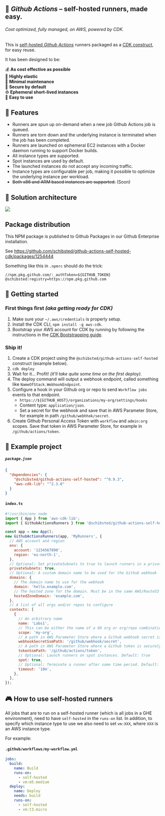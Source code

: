 ## :rocket: _Github Actions_ – self-hosted runners, made easy.

###### _Cost optimized, fully managed, on AWS, powered by CDK._

This is [self-hosted _Github Actions_](https://docs.github.com/en/actions/hosting-your-own-runners/about-self-hosted-runners) runners packaged as a [CDK construct](https://aws.amazon.com/cdk/), for easy reuse.

It has been designed to be:

:moneybag: **As cost effective as possible**<br />
:gem: **Highly elastic**<br />
:sleeping_bed: **Minimal maintenance**<br />
:stop_sign: **Secure by default**<br />
:recycle: **Ephemeral short-lived instances**<br />
:hugs: **Easy to use**<br />

## :tophat: Features

- Runners are spun up on-demand when a new job Github Actions job is queued.
- Runners are torn down and the underlying instance is terminated when the job has been completed.
- Runners are launched on ephemeral EC2 instances with a Docker daemon running to support Docker builds.
- All instance types are supported.
- Spot instances are used by default.
- The launched instances do not accept any incoming traffic.
- Instance types are configurable per job, making it possible to optimize the underlying instance per workload.
- ~~Both x86 and ARM based instances are supported.~~ (Soon)

## :art: Solution architecture

<img src="https://docs.google.com/drawings/d/e/2PACX-1vQGyC_Wfy--Lf8Qdk1xkgW2fZrRG-vjAXM3ZcLPcdEI4TtG6BjwQ4gM3qVNTESbhbgTFAdSi8ZTK7Px/pub?w=1570&amp;h=673">

## Package distribution

This NPM package is published to Github Packages in our Github Enterprise installation.

See https://github.com/schibsted/github-actions-self-hosted-cdk/packages/1254444

Something like this in `.npmrc` should do the trick:

```
//npm.pkg.github.com/:_authToken=${GITHUB_TOKEN}
@schibsted:registry=https://npm.pkg.github.com
```

## :traffic_light: Getting started

### First things first _(aka getting ready for CDK)_

1. Make sure your `~/.aws/credentials` is properly setup.
2. Install the CDK CLI, `npm install -g aws-cdk`.
3. Bootstrap your AWS account for CDK by running by following the instructions in the [CDK Bootstrapping guide](https://docs.aws.amazon.com/cdk/latest/guide/bootstrapping.html).

### Ship it!

1. Create a CDK project using the `@schibsted/github-actions-self-hosted` construct (example below).
2. `cdk deploy`
3. Wait for it... Profit! _(it'll take quite some time on the first deploy)_.
4. The deploy command will output a webhook endpoint, called something like `NameOfStack.WebhookEndpoint`.
5. Configure a hook in your Github org or repo to send `Workflow jobs` events to that endpoint.
   - `https://${GITHUB_HOST}/organizations/my-org/settings/hooks`
   - Content type: `application/json`.
   - Set a secret for the webhook and save that in AWS Parameter Store, for example in path `/github/webhhok/secret`.
6. Create Github Personal Access Token with `workflow` and `admin:org` scopes. Save that token in AWS Parameter Store, for example in `/github/actions/token`.

## :ribbon: Example project

##### `package.json`

```json
{
  "dependencies": {
    "@schibsted/github-actions-self-hosted": "^0.9.3",
    "aws-cdk-lib": "^2.3.0"
  }
}
```

#### `index.ts`

```js
#!/usr/bin/env node
import { App } from 'aws-cdk-lib';
import { GithubActionsRunners } from '@schibsted/github-actions-self-hosted';

const app = new App();
new GithubActionsRunners(app, 'MyRunners', {
  // AWS account and region
  env: {
    account: '1234567890',
    region: 'eu-north-1',
  },
  // Optional: Set privateSubnets to true to launch runners in a private subnet which communicates with the Internet through a NAT Gateway. Set to false to launch runners in a public subnet. Default: false
  privateSubnets: true,
  // Optional: A custom domain name to be used for the Github webhook
  domains: {
    // The domain name to use for the webhook
    domain: 'hello.example.com',
    // The hosted zone for the domain. Must be in the same AWS/Route53 account.
    hostedZoneDomain: 'example.com',
  },
  // A list of all orgs and/or repos to configure
  contexts: [
    {
      // An arbitrary name
      name: 'Labs1',
      // This can be either the name of a GH org or org/repo combination (e.g. my-org/my-repo)
      scope: 'my-org',
      // A path in AWS Parameter Store where a Github webhook secret is securly stored
      webhookSecretSsmPath: '/github/webhook/secret',
      // A path in AWS Parameter Store where a Github token is securely stored
      tokenSsmPath: '/github/actions/token',
      // Optional: Launch runners on spot instances. Default: true
      spot: true,
      // Optional: Terminate a runner after some time period. Default: 30m
      timeout: '10m',
    },
  ],
});
```

## :video_game: How to use self-hosted runners

All jobs that are to run on a self-hosted runner (which is all jobs in a GHE environment), need to have `self-hosted` in the `runs-on` list. In addition, to specify which instance type to use we also need to set `vm:XXX`, where `XXX` is an AWS instance type.

For example:

#### `.github/workflows/my-workflow.yml`

```yaml
jobs:
  build:
    name: Build
    runs-on:
      - self-hosted
      - vm:m5.medium
  deploy:
    name: Deploy
    needs: build
    runs-on:
      - self-hosted
      - vm:t3.micro
```
